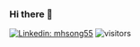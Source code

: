 ### Hi there 👋

[![Linkedin: mhsong55](https://img.shields.io/badge/-mhsong55-blue?style=flat-square&logo=Linkedin&logoColor=white&link=https://https://www.linkedin.com/in/mhsong55/)](https://www.linkedin.com/in/mhsong55)
![visitors](https://visitor-badge.glitch.me/badge?page_id=mhsong55.mhsong55)

<!--
**mhsong55/mhsong55** is a ✨ _special_ ✨ repository because its `README.md` (this file) appears on your GitHub profile.

Here are some ideas to get you started:

- 🔭 I’m currently working on ...
- 🌱 I’m currently learning ...
- 👯 I’m looking to collaborate on ...
- 🤔 I’m looking for help with ...
- 💬 Ask me about ...
- 📫 How to reach me: ...
- 😄 Pronouns: ...
- ⚡ Fun fact: ...
-->

